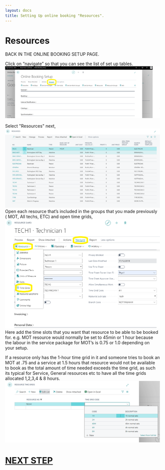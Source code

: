 ```yaml
---
layout: docs
title: Setting Up online booking "Resources".
---
```

# Resources
BACK IN THE ONLINE BOOKING SETUP PAGE.

Click on “navigate” so that you can see the list of set up tables.
![](media/garagehive-onlinebooking-5.png)

Select "Resources" next,
 ![](media/garagehive-onlinebooking-23.png) 
 Open each resource that’s included in the groups that you made previously ( MOT, All techs, ETC) and open time grids,
 ![](media/garagehive-onlinebooking-24.png) 
 Here add the time slots that you want that resource to be able to be booked for. e.g. MOT resource would normally be set to 45min or 1 hour because the labour in the service package for MOT’s is 0.75 or 1.0 depending on your setup. 

If a resource only has the 1-hour time grid in it and someone tries to book an MOT at .75 and a service at 1.5 hours that resource would not be available to book as the total amount of time needed exceeds the time grid, as such its typical for Service, General resources etc to have all the time grids allocated 1,2,3,4 & 8 hours. 
![](media/garagehive-onlinebooking-25.png)  

# [NEXT STEP](https://docs.garagehive.co.uk/docs/garagehive-onlinebooking-Resource-groups.html)